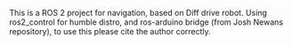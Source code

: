 This is a ROS 2 project for navigation, based on Diff drive robot. Using ros2_control for humble distro, and ros-arduino bridge (from Josh Newans repository), to use this please cite the author correctly.
